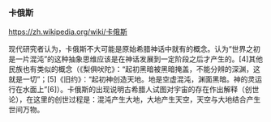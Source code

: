 ### 卡俄斯
https://zh.wikipedia.org/wiki/卡俄斯

现代研究者认为，卡俄斯不大可能是原始希腊神话中就有的概念。认为“世界之初是一片混沌”的这种抽象思维应该是在神话发展到一定阶段之后才产生的。[4]其他民族也有类似的概念（《梨俱吠陀》：“起初黑暗被黑暗掩盖，不能分辨的深渊，这就是一切”；[5]《旧约》：“起初神创造天地。地是空虚混沌，渊面黑暗。神的灵运行在水面上”[6]）。卡俄斯的出现说明古希腊人试图对宇宙的存在作出解释（创世论），在这里的创世过程是：混沌产生大地，大地产生天空，天空与大地结合产生世间万物。
